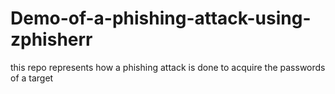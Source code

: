 # Demo-of-a-phishing-attack-using-zphisherr
this repo represents how a phishing attack is done to acquire the passwords of a target 
